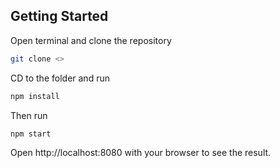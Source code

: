 ## Getting Started

Open terminal and clone the repository

```bash
git clone <>
```

CD to the folder and run

```bash
npm install
```

Then run

```bash
npm start
```

Open http://localhost:8080 with your browser to see the result.
